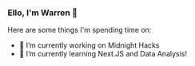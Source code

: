 ### Ello, I'm Warren 👋

Here are some things I'm spending time on:
- 🔭 I’m currently working on Midnight Hacks 
- 🌱 I’m currently learning Next.JS and Data Analysis! 
<!--
**NebuDev14/NebuDev14** is a ✨ _special_ ✨ repository because its `README.md` (this file) appears on your GitHub profile.

Here are some ideas to get you started:

- 👯 I’m looking to collaborate on ...
- 🤔 I’m looking for help with ...
- 💬 Ask me about ...
- 📫 How to reach me: ...
- 😄 Pronouns: ...
- ⚡ Fun fact: ...
-->
